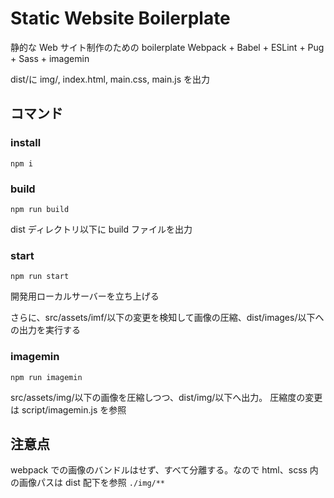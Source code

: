 # Static Website Boilerplate

静的な Web サイト制作のための boilerplate
Webpack + Babel + ESLint + Pug + Sass + imagemin

dist/に img/, index.html, main.css, main.js を出力

## コマンド

### install

`npm i`

### build

`npm run build`

dist ディレクトリ以下に build ファイルを出力

### start

`npm run start`

開発用ローカルサーバーを立ち上げる

さらに、src/assets/imf/以下の変更を検知して画像の圧縮、dist/images/以下への出力を実行する

### imagemin

`npm run imagemin`

src/assets/img/以下の画像を圧縮しつつ、dist/img/以下へ出力。
圧縮度の変更は script/imagemin.js を参照

## 注意点

webpack での画像のバンドルはせず、すべて分離する。なので html、scss 内の画像パスは dist 配下を参照
`./img/**`
